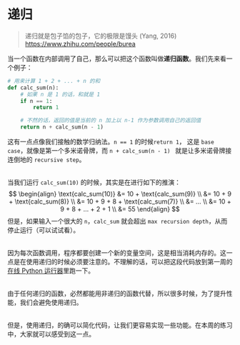 # 递归

> 递归就是包子馅的包子，它的极限是馒头 (Yang, 2016)
> https://www.zhihu.com/people/burea

当一个函数在内部调用了自己，那么可以把这个函数叫做**递归函数**。我们先来看一个例子：  

```python
# 用来计算 1 + 2 + ... + n 的和
def calc_sum(n):
    # 如果 n 是 1 的话，和就是 1
    if n == 1:
        return 1

    # 不然的话，返回的值是当前的 n 加上以 n-1 作为参数调用自己的返回值
    return n + calc_sum(n - 1)
```

这有一点点像我们接触的数学归纳法。`n == 1` 的时候`return 1`， 这是 `base case`，就像是第一个多米诺骨牌，而 `n + calc_sum(n - 1) ` 就是让多米诺骨牌接连倒地的 `recursive step`。  
<br>

当我们运行 `calc_sum(10)` 的时候，其实是在进行如下的推演：
$$
\begin{align}
    \text{calc_sum(10)} &= 10 + \text{calc_sum(9)}  \\
    &= 10 + 9 + \text{calc_sum(8)}  \\
    &= 10 + 9 + 8 + \text{calc_sum(7)}  \\
    &= ... \\
    &= 10 + 9 + 8 + ... + 2 + 1 \\
    &= 55
\end{align}
$$
但是，如果输入一个很大的 `n`，`calc_sum` 就会超出 `max recursion depth`，从而停止运行（可以试试看）。  
<br>

因为每次函数调用，程序都要创建一个新的变量空间，这是相当消耗内存的。这一点是在使用递归的时候必须要注意的。不理解的话，可以把这段代码放到第一周的[在线 Python 运行器](http://pythontutor.com/composingprograms.html)里跑一下。  
<br>

由于任何递归的函数，必然都能用非递归的函数代替，所以很多时候，为了提升性能，我们会避免使用递归。  
<br>

但是，使用递归，的确可以简化代码，让我们更容易实现一些功能。在本周的练习中，大家就可以感受到这一点。  
<br>

